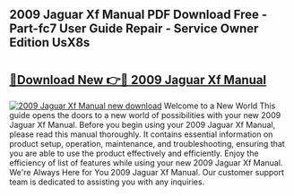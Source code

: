 ## 2009 Jaguar Xf Manual PDF Download Free - Part-fc7 User Guide Repair - Service Owner Edition UsX8s

# <h2><a href="http://cf29611.oget.top/?id=2009+Jaguar+Xf+Manual">🔗Download New 👉🔴 2009 Jaguar Xf Manual</a></h2>

[![2009 Jaguar Xf Manual new download](https://i.imgur.com/5g1atiW.png)](http://cf29611.oget.top/?id=2009+Jaguar+Xf+Manual)
Welcome to a New World This guide opens the doors to a new world of possibilities with your new 2009 Jaguar Xf Manual. Before you begin using your 2009 Jaguar Xf Manual, please read this manual thoroughly. It contains essential information on product setup, operation, maintenance, and troubleshooting, ensuring that you are able to use the product effectively and efficiently. Enjoy the efficiency of list of features while using your new 2009 Jaguar Xf Manual. We're Always Here for You 2009 Jaguar Xf Manual. Our customer support team is dedicated to assisting you with any inquiries.
